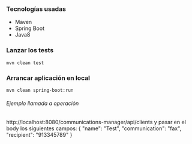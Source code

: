 ### Tecnologías usadas
- Maven
- Spring Boot
- Java8
### Lanzar los tests

```
mvn clean test
```
### Arrancar aplicación en local
```
mvn clean spring-boot:run
```
###### Ejemplo llamada a operación
http://localhost:8080/communications-manager/api/clients
y pasar en el body los siguientes campos:
{
	"name": "Test",
	"communication": "fax",
	"recipient": "913345789"
}
